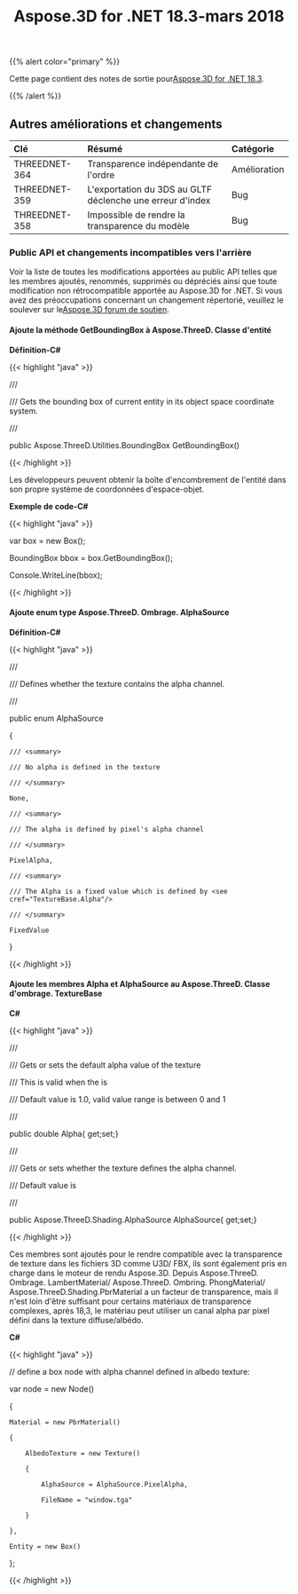﻿---
title: Aspose.3D for .NET 18.3-mars 2018
type: docs
weight: 100
url: /fr/net/aspose-3d-for-net-18-3-march-2018/
---
{{% alert color="primary" %}} 

Cette page contient des notes de sortie pour[Aspose.3D for .NET 18.3](https://www.nuget.org/packages/Aspose.3D/18.3.0).

{{% /alert %}} 
## **Autres améliorations et changements**

|**Clé**|**Résumé**|**Catégorie**|
|:- |:- |:- |
|THREEDNET-364|Transparence indépendante de l'ordre|Amélioration|
|THREEDNET-359|L'exportation du 3DS au GLTF déclenche une erreur d'index|Bug|
|THREEDNET-358|Impossible de rendre la transparence du modèle|Bug|
### **Public API et changements incompatibles vers l'arrière**
Voir la liste de toutes les modifications apportées au public API telles que les membres ajoutés, renommés, supprimés ou dépréciés ainsi que toute modification non rétrocompatible apportée au Aspose.3D for .NET. Si vous avez des préoccupations concernant un changement répertorié, veuillez le soulever sur le[Aspose.3D forum de soutien](https://forum.aspose.com/c/3d/18).
#### **Ajoute la méthode GetBoundingBox à Aspose.ThreeD. Classe d'entité**
**Définition-C#**

{{< highlight "java" >}}

 /// <summary>

/// Gets the bounding box of current entity in its object space coordinate system.

/// </summary>

public Aspose.ThreeD.Utilities.BoundingBox GetBoundingBox()

{{< /highlight >}}

Les développeurs peuvent obtenir la boîte d'encombrement de l'entité dans son propre système de coordonnées d'espace-objet.

**Exemple de code-C#**

{{< highlight "java" >}}

 var box = new Box();

BoundingBox bbox = box.GetBoundingBox(); 

Console.WriteLine(bbox);

{{< /highlight >}}
#### **Ajoute enum type Aspose.ThreeD. Ombrage. AlphaSource**
**Définition-C#**

{{< highlight "java" >}}

 /// <summary>

/// Defines whether the texture contains the alpha channel.

/// </summary>

public enum AlphaSource

{

    /// <summary>

    /// No alpha is defined in the texture

    /// </summary>

    None,

    /// <summary>

    /// The alpha is defined by pixel's alpha channel

    /// </summary>

    PixelAlpha,

    /// <summary>

    /// The Alpha is a fixed value which is defined by <see cref="TextureBase.Alpha"/> 

    /// </summary>

    FixedValue

}

{{< /highlight >}}
#### **Ajoute les membres Alpha et AlphaSource au Aspose.ThreeD. Classe d'ombrage. TextureBase**
**C#**

{{< highlight "java" >}}

 /// <summary>

/// Gets or sets the default alpha value of the texture

/// This is valid when the <see cref="AlphaSource"/> is <see cref="Aspose.ThreeD.Shading.AlphaSource.PixelAlpha"/>

/// Default value is 1.0, valid value range is between 0 and 1

/// </summary>

public double Alpha{ get;set;}

/// <summary>

/// Gets or sets whether the texture defines the alpha channel.

/// Default value is <see cref="Aspose.ThreeD.Shading.AlphaSource.None"/>

/// </summary>

public Aspose.ThreeD.Shading.AlphaSource AlphaSource{ get;set;}

{{< /highlight >}}

Ces membres sont ajoutés pour le rendre compatible avec la transparence de texture dans les fichiers 3D comme U3D/ FBX, ils sont également pris en charge dans le moteur de rendu Aspose.3D. Depuis Aspose.ThreeD. Ombrage. LambertMaterial/ Aspose.ThreeD. Ombring. PhongMaterial/ Aspose.ThreeD.Shading.PbrMaterial a un facteur de transparence, mais il n'est loin d'être suffisant pour certains matériaux de transparence complexes, après 18,3, le matériau peut utiliser un canal alpha par pixel défini dans la texture diffuse/albédo.

**C#**

{{< highlight "java" >}}

 // define a box node with alpha channel defined in albedo texture:

var node = new Node()

{

    Material = new PbrMaterial()

    {

        AlbedoTexture = new Texture()

        {

            AlphaSource = AlphaSource.PixelAlpha,

            FileName = "window.tga"

        }

    },

    Entity = new Box()

};

{{< /highlight >}}
